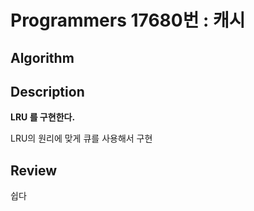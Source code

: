 # Programmers 17680번 : 캐시

## Algorithm


## Description

**LRU 를 구현한다.**

LRU의 원리에 맞게 큐를 사용해서 구현

## Review

쉽다

